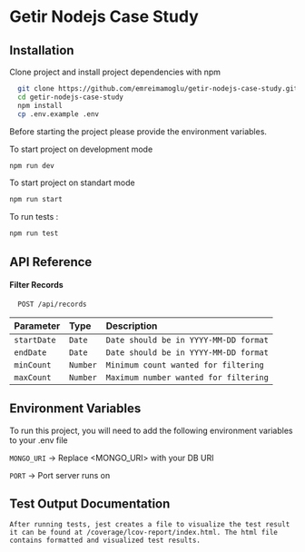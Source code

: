 
# Getir Nodejs Case Study




## Installation

Clone project and install project dependencies with npm

```bash
  git clone https://github.com/emreimamoglu/getir-nodejs-case-study.git
  cd getir-nodejs-case-study
  npm install
  cp .env.example .env
```
Before starting the project please provide the environment variables.

To start project on development mode

```bash
npm run dev
```

To start project on standart mode

```bash
npm run start

```
To run tests :

```bash
npm run test
```
## API Reference

#### Filter Records

```http
  POST /api/records
```

| Parameter | Type     | Description                |
| :-------- | :------- | :------------------------- |
| `startDate` | `Date` | `Date should be in YYYY-MM-DD format` |
  `endDate` | `Date`|`Date should be in YYYY-MM-DD format`
  `minCount`|`Number`| `Minimum count wanted for filtering`
  `maxCount`|`Number`| `Maximum number wanted for filtering`


## Environment Variables

To run this project, you will need to add the following environment variables to your .env file

`MONGO_URI` -> Replace <MONGO_URI> with your DB URI

`PORT` -> Port server runs on


## Test Output Documentation

```After running tests, jest creates a file to visualize the test result it can be found at /coverage/lcov-report/index.html. The html file contains formatted and visualized test results.```